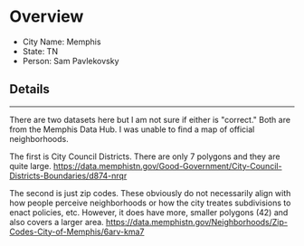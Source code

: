 # Overview

* City Name: Memphis
* State: TN
* Person: Sam Pavlekovsky

## Details

---

There are two datasets here but I am not sure if either is "correct." Both are from the Memphis Data Hub. I was unable to find a map of official neighborhoods.

The first is City Council Districts. There are only 7 polygons and they are quite large. https://data.memphistn.gov/Good-Government/City-Council-Districts-Boundaries/d874-nrqr

The second is just zip codes. These obviously do not necessarily align with how people perceive neighborhoods or how the city treates subdivisions to enact policies, etc. However, it does have more, smaller polygons (42) and also covers a larger area. https://data.memphistn.gov/Neighborhoods/Zip-Codes-City-of-Memphis/6arv-kma7 
